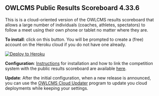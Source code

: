 ## OWLCMS Public Results Scoreboard 4.33.6

This is is a cloud-oriented version of the OWLCMS results scoreboard that allows a large number of individuals (coaches, athletes, spectators) to follow a meet using their own phone or tablet no matter where they are.

**To install**: click on this button.  You will be prompted to create a (free) account on the Heroku cloud if you do not have one already.  

[![Deploy to Heroku](https://www.herokucdn.com/deploy/button.png)](https://heroku.com/deploy?template=https://github.com/owlcms/publicresults-heroku/tree/4.33.6)

**Configuration**: [Instructions](https://owlcms.github.io/owlcms4/#/Remote) for installation and how to link the competition system with the public results scoreboard are available [here](https://jflamy-dev.github.io/owlcms4-prerelease/#/Remote).

**Update**: After the initial configuration, when a new release is announced, you can use the [OWLCMS Cloud Updater](https://github.com/owlcms/owlcms4-heroku-updater/) program to update you cloud deployments while keeping your settings.
